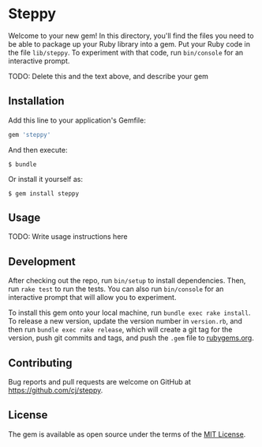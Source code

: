 # Steppy

Welcome to your new gem! In this directory, you'll find the files you need to be able to package up your Ruby library into a gem. Put your Ruby code in the file `lib/steppy`. To experiment with that code, run `bin/console` for an interactive prompt.

TODO: Delete this and the text above, and describe your gem

## Installation

Add this line to your application's Gemfile:

```ruby
gem 'steppy'
```

And then execute:

    $ bundle

Or install it yourself as:

    $ gem install steppy

## Usage

TODO: Write usage instructions here

## Development

After checking out the repo, run `bin/setup` to install dependencies. Then, run `rake test` to run the tests. You can also run `bin/console` for an interactive prompt that will allow you to experiment.

To install this gem onto your local machine, run `bundle exec rake install`. To release a new version, update the version number in `version.rb`, and then run `bundle exec rake release`, which will create a git tag for the version, push git commits and tags, and push the `.gem` file to [rubygems.org](https://rubygems.org).

## Contributing

Bug reports and pull requests are welcome on GitHub at https://github.com/cj/steppy.

## License

The gem is available as open source under the terms of the [MIT License](https://opensource.org/licenses/MIT).
